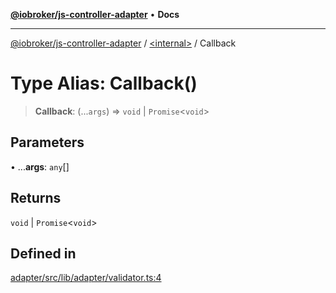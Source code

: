 [**@iobroker/js-controller-adapter**](../../README.md) • **Docs**

***

[@iobroker/js-controller-adapter](../../globals.md) / [\<internal\>](../README.md) / Callback

# Type Alias: Callback()

> **Callback**: (...`args`) => `void` \| `Promise`\<`void`\>

## Parameters

• ...**args**: `any`[]

## Returns

`void` \| `Promise`\<`void`\>

## Defined in

[adapter/src/lib/adapter/validator.ts:4](https://github.com/ioBroker/ioBroker.js-controller/blob/8896efebaa940f64d52c1c649e1e7f7a5500873b/packages/adapter/src/lib/adapter/validator.ts#L4)
